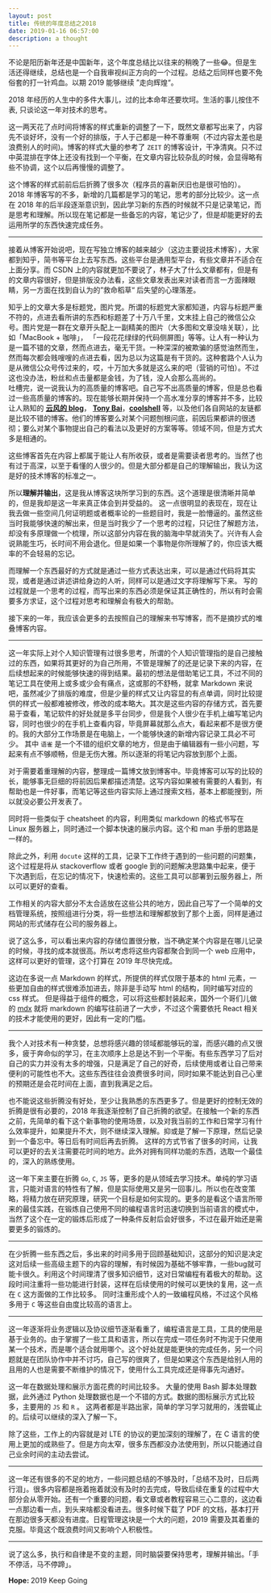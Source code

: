 ```yaml
---
layout: post
title: 传统的年度总结之2018
date: 2019-01-16 06:57:00
description: a thought
---
```


不论是阳历新年还是中国新年，这个年度总结比以往来的稍晚了一些😂。但是生活还得继续，总结也是一个自我审视纠正方向的一个过程。总结之后同样也要不免俗套的打一针鸡血。以期 2019 能够继续 ”走向辉煌“。

2018 年经历的人生中的多件大事儿，过的比本命年还要坎坷。生活的事儿按住不表, 只谈论这一年对技术的思考。

这一两天花了点时间将博客的样式重新的调整了一下，既然文章都写出来了，内容先不谈好坏，没有一个好的排版，于人于己都是一种不尊重啊（不过内容太差也是浪费别人的时间)。博客的样式大量的参考了 `ZEIT` 的博客设计，干净清爽。只不过中英混排在字体上还没有找到一个平衡，在文章内容比较杂乱的时候，会显得略有些不协调，这个以后再慢慢的调整了。

这个博客的样式前前后后折腾了很多次（程序员的喜新厌旧也是很可怕的）。 2018 年博客写的不多，新增的几篇都是学习的笔记，思考的部分比较少。这一点在 2018 年的后半段逐渐意识到，因此学习新的东西的时候就不只是记录笔记，而是思考和理解。所以现在笔记都是一些备忘的内容，笔记少了，但是却能更好的去运用所学的东西快速完成任务。

<hr>

接着从博客开始说吧，现在写独立博客的越来越少（这边主要说技术博客），大家都到知乎，简书等平台上去写东西。这些平台是通用型平台，有些文章并不适合在上面分享。而 CSDN 上的内容就更加不要说了，林子大了什么文章都有，但是有的文章内容很好，但是排版没办法看，这些文章发表出来对读者而言一方面辣眼睛，另一方面在找到自认为的”救命稻草“ 后失望的心理落差。

知乎上的文章大多是标题党，图片党。所谓的标题党大家都知道，内容与标题严重不符的，点进去看所讲的东西和标题差了十万八千里，文末挂上自己的微信公众号。图片党是一群在文章开头配上一副精美的图片（大多图和文章没啥关联），比如「MacBook + 咖啡」， 「一段花花绿绿的代码侧屏图」等等。让人有一种认为是一篇不错的文章，然而点进去，毫无干货。一种深深的被欺骗的感觉油然而生，然而每次都会贱嗖嗖的点进去看，因为总以为这篇是有干货的。这种套路个人认为是从微信公众号传过来的，哎，十万加大多就是这么来的吧（营销的可怕）。不过这也没办法，粉丝和点击量都是金钱，为了钱，没人会那么高尚的。  
吐槽完，说一说我认为的高质量的博客吧。自己写不出高质量的博客，但是总也看过一些高质量的博客的。现在能够长期并保持一个高水准分享的博客并不多，比较让人熟知的 **[云风的 blog](https://blog.codingnow.com/)**， **[Tony Bai](https://tonybai.com/)**，**[coolshell](https://coolshell.cn/)** 等，以及他们各自网站的友链都是比较不错的博客。他们的博客要么对某个问题刨根问底，前因后果都讲的很透彻；要么对某个事物提出自己的看法以及更好的方案等等。领域不同，但是方式大多是相通的。

这些博客首先在内容上都属于能让人有所收获，或者是需要读者思考的。当然了也有过于高深，以至于看懂的人很少的。但是大部分都是自己的理解输出，我认为这是好的技术博客的标准之一。

所以**理解并输出**，这是我从博客这块所学习到的东西。这个道理是很清晰并简单的，但是我却是这一年来真正体会到并受益的。 这一点很明显的表现在，现在让我去做一些空间几何证明题或者概率论的一些题目时，我是一脸懵逼的。虽然这些当时我能够快速的解出来，但是当时我少了一个思考的过程，只记住了解题方法，却没有多原理做一个梳理，所以这部分内容在我的脑海中早就消失了。兴许有人会说熟能生巧，长时间不用会退化。但是如果一个事物是你所理解了的，你应该大概率的不会轻易的忘记。

而理解一个东西最好的方式就是通过一些方式表达出来，可以是通过代码将其实现，或者是通过讲述讲给身边的人听，同样可以是通过文字将理解写下来。 写的过程就是一个思考的过程，而写出来的东西必须是保证其正确性的，所以有时会需要多方求证，这个过程对思考和理解会有极大的帮助。

接下来的一年，我应该会更多的去按照自己的理解来书写博客，而不是摘抄式的堆叠博客内容。

<hr>

这一年实际上对个人知识管理有过很多思考，所谓的个人知识管理指的是自己接触过的东西，如果将其更好的为自己所用，不管是理解了的还是记录下来的内容，在后续想起来的时候能够快速的得到结果。最初的想法是借助笔记工具，不过不同的笔记工具在使用上或多或少会有痛点，这或那的不舒畅，就拿 Markdown 来说吧，虽然减少了排版的难度，但是少量的样式又让内容显的有点单调，同时比较提供的样式一般都难被修改，修改的成本略大。其次是这些内容的存储方式，首先要易于查看，笔记软件的好处就是多平台同步，但是我个人很少在手机上编写笔记内容，同时也很少的在手机上查看内容，毕竟屏幕就那么点大，看起来都不是很方便的。我的大部分工作场景是在电脑上，一个能够快速的新增内容记录工具必不可少。 其中 `语雀` 是一个不错的组织文章的地方，但是由于编辑器有一些小问题，写起来有点不够顺畅，但是无伤大雅。所以逐渐的将笔记内容放到那个上面。

对于需要着重理解的内容，整理成一篇博文放到博客中。毕竟博客可以写的比较的长，能够事无巨细的将前因后果都描述清楚。这写内容如果被有需要的人看到，有帮助也是一件好事，而笔记等这些内容实际上通过搜索文档，基本上都能搜到，所以就没必要公开发表了。

同时将一些类似于 cheatsheet 的内容，利用类似 markdown 的格式书写在 Linux 服务器上，同时通过一个脚本快速的展示内容。这个和 man 手册的思路是一样的。

除此之外，利用 `docute` 这样的工具，记录下工作终于遇到的一些问题的问题集，这个过程是将从 stackoverflow 或者 google 到的问题解决思路集中起来，便于下次遇到后，在忘记的情况下，快速检索的。这些工具可以部署到云服务器上，所以可以更好的查看。

工作相关的内容大部分不太合适放在这些公共的地方，因此自己写了一个简单的文档管理系统，按照组进行分类，将一些想法和理解都放到了那个上面，同样是通过网站的形式储存在公司的服务器上。

说了这么多，可以看出来内容的存储位置很分散，当不确定某个内容是在哪儿记录的时候，寻找的成本就很高。所以考虑将这些内容都聚合到同一个 web 应用中，这样可以更好的管理，这个打算在 2019 年尽快完成。

这边在多说一点 Markdown 的样式，所提供的样式仅限于基本的 html 元素，一些更加自由的样式很难添加进去，除非是手动写 html 的结构，同时编写对应的 css 样式。 但是得益于组件的概念，可以将这些都封装起来，国外一个哥们儿做的 [mdx](https://mdxjs.com/) 就将 markdown 的编写往前进了一大步，不过这个需要依托 React 相关的技术才能使用的更好，因此有一定的门槛。

<hr>

我个人对技术有一种贪婪，总想将感兴趣的领域都能够玩的溜，而感兴趣的点又很多，疲于奔命似的学习，在主次顺序上总是达不到一个平衡。有些东西学习了后对自己的实力并没有太多的增强，只是满足了自己的好奇，后续使用或者让自己带来便利的可能性也不大。这些东西往往会浪费很多时间，同时如果不能达到自己心里的预期还是会花时间在上面，直到我满足之后。 

也不能说这些折腾没有好处，至少让我熟悉的东西更多了。但是更好的控制无效的折腾是很有必要的，2018 年我逐渐控制了自己折腾的欲望。在接触一个新的东西之前，先简单的看下这个新事物的使用场景，以及对我当前的工作和日常学习有什么效率提升，如果提升不大，则不继续深入理解。抑或是了解一下原理，然后记录到一个备忘中。等日后有时间后再去折腾。 这样的方式节省了很多的时间，让我可以更好的去关注需要花时间的地方。此外对拥有同样功能的东西，选取一个最佳的，深入的熟练使用。

这一年下来主要在折腾 `Go`, `C`, `JS` 等，更多的是从领域去学习技术。单纯的学习语言，只能对语言的特性有了解，但是实际使用又是另一回事儿。所以也在改变策略，将精力放在研究原理，研究一个目标是如何实现的。更多的是看这个语言所带来的最佳实践，在锻炼自己使用不同的编程语言时迅速切换到当前语言的模式中，当然了这个在一定的锻炼后形成了一种条件反射后会好很多，不过在最开始还是需要更多的锻炼的。

<hr>

在少折腾一些东西之后，多出来的时间多用于回顾基础知识，这部分的知识是决定这对后续一些高级主题下的内容的理解，有时候因为基础不够牢靠，一些bug就可能卡很久。利用这个时间理清了很多知识细节，这对日常编程有着极大的帮助。这段时间注重将一些功能进行封装，这样在后续使用的时候可以更快的复用，这一点在 `C` 这方面做的工作比较多。 同时注重形成个人的一致编程风格，不过这个风格多用于 `C` 等这些自由度比较高的语言上。

<hr>

这一年逐渐将业务逻辑以及协议细节逐渐看重了，编程语言是工具，工具的使用是基于业务的。由于掌握了一些工具和语言，所以在完成一项任务时不拘泥于只使用某一个技术，而是哪个适合就用哪个。这个好处就是能更快的完成任务，另一个问题就是在团队协作中并不讨巧，自己写的很爽了，但是如果这个东西是给别人用的且用的人也是需要不断维护的情况下，使用什么工具完成还是得事先沟通好。

这一年在数据处理和展示方面花费的时间比较多。 大量的使用 Bash 脚本处理数据，此外通过 Python 处理数据也是一个不错的方式。数据的图标展示方式比较多，主要用的 `JS` 和 `R` 。 这两者都是半路出家，简单的学习学习就用的，浅尝辄止的。后续可以继续的深入了解一下。

除了这些，工作上的内容就是对 LTE 的协议的更加深刻的理解了，在 C 语言的使用上更加的成熟些了。但是方向太窄，很多东西都没办法使用到，所以只能通过自己业余时间的主动去尝试。


<hr>

这一年还有很多的不足的地方，一些问题总结的不够及时，「总结不及时，日后两行泪」。很多内容都是拖着拖着就没有及时的去完成，导致后续在重复的过程中大部分会从零开始。还有一个重要的问题，看文章或者教程容易三心二意的，这边看一点那边看一点，到头来啥都没看进去。很多时候下载了 PDF 的文档，基本打开在那边很多天都没有进度。日程管理这块是一个大的问题，2019 需要及其着重的克服。毕竟这个既浪费时间又影响个人积极性。

<hr>

说了这么多，执行和自律是不变的主题，同时脑袋要保持思考，理解并输出。「手不停活，马不停蹄」。

<div class="hint "><b class="hint-type">Hope: </b> 2019 Keep Going </div>